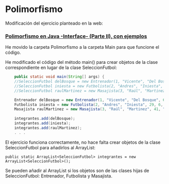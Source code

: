 # Polimorfismo
Modificación del ejercicio planteado en la web:

### [Polimorfismo en Java -Interface- (Parte II), con ejemplos](https://jarroba.com/polimorfismo-en-java-interface-parte-ii-con-ejemplos/)

He movido la carpeta Polimorfismo a la carpeta Main para que funcione el código.

He modificado el código del método main() para crear objetos de la clase correspondiente en lugar de la clase SeleccionFutbol:

```java
	public static void main(String[] args) {
	//SeleccionFutbol delBosque = new Entrenador(1, "Vicente", "Del Bosque", 60, 28489);
	//SeleccionFutbol iniesta = new Futbolista(2, "Andres", "Iniesta", 29, 6, "Interior Derecho");
	//SeleccionFutbol raulMartinez = new Masajista(3, "Raúl", "Martinez", 41, "Licenciado en Fisioterapia", 18);

	Entrenador delBosque = new Entrenador(1, "Vicente", "Del Bosque", 60, 28489);
	Futbolista iniesta = new Futbolista(2, "Andres", "Iniesta", 29, 6, "Interior Derecho");
	Masajista raulMartinez = new Masajista(3, "Raúl", "Martinez", 41, "Licenciado en Fisioterapia", 18);
  
	integrantes.add(delBosque);
	integrantes.add(iniesta);
	integrantes.add(raulMartinez);
	. . .
```


El ejercicio funciona correctamente, no hace falta crear objetos de la clase SeleccionFutbol para añadirlos al ArrayList:

`public static ArrayList<SeleccionFutbol> integrantes = new ArrayList<SeleccionFutbol>();`

Se pueden añadir al ArrayList si los objetos son de las clases hijas de SeleccionFutbol: Entrenador, Futbolista y Masajista.
